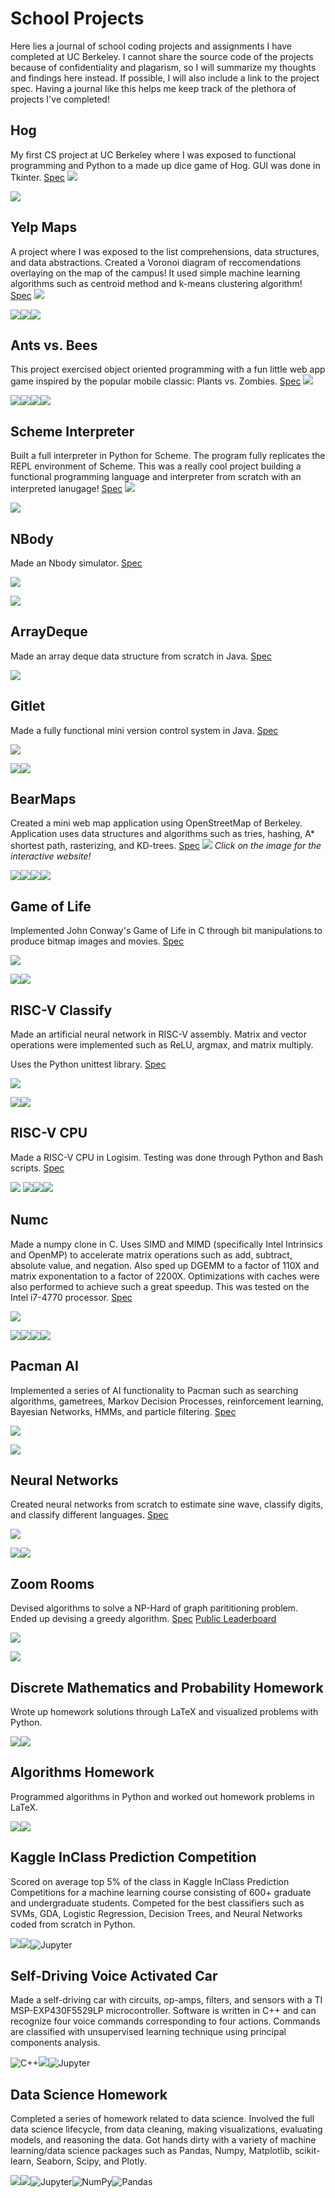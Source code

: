 # School Projects
Here lies a journal of school coding projects and assignments I have completed at UC Berkeley. I cannot share the source code of the projects because of confidentiality and plagarism, so I will summarize my thoughts and findings here instead. If possible, I will also include a link to the project spec. Having a journal like this helps me keep track of the plethora of projects I've completed!

## Hog
My first CS project at UC Berkeley where I was exposed to functional programming and Python to a made up dice game of Hog. GUI was done in Tkinter. [Spec](https://inst.eecs.berkeley.edu/~cs61a/sp19/proj/hog/)
![](media/hog_demo.png)

<img src="https://img.shields.io/badge/python%20-%2314354C.svg?&style=for-the-badge&logo=python&logoColor=white"/>

## Yelp Maps
A project where I was exposed to the list comprehensions, data structures, and data abstractions. Created a Voronoi diagram of reccomendations overlaying on the map of the campus! It used simple machine learning algorithms such as centroid method and k-means clustering algorithm! [Spec](https://inst.eecs.berkeley.edu/~cs61a/sp19/proj/maps/)
![](media/voronoi.png)

<img src="https://img.shields.io/badge/python%20-%2314354C.svg?&style=for-the-badge&logo=python&logoColor=white"/><img src="https://img.shields.io/badge/html5%20-%23E34F26.svg?&style=for-the-badge&logo=html5&logoColor=white"/><img src="https://img.shields.io/badge/javascript%20-%23323330.svg?&style=for-the-badge&logo=javascript&logoColor=%23F7DF1E"/>

## Ants vs. Bees
This project exercised object oriented programming with a fun little web app game inspired by the popular mobile classic: Plants vs. Zombies. [Spec](https://inst.eecs.berkeley.edu/~cs61a/sp19/proj/ants/)
![](media/ants.png)

<img src="https://img.shields.io/badge/python%20-%2314354C.svg?&style=for-the-badge&logo=python&logoColor=white"/><img src="https://img.shields.io/badge/html5%20-%23E34F26.svg?&style=for-the-badge&logo=html5&logoColor=white"/><img src="https://img.shields.io/badge/css3%20-%231572B6.svg?&style=for-the-badge&logo=css3&logoColor=white"/><img src="https://img.shields.io/badge/javascript%20-%23323330.svg?&style=for-the-badge&logo=javascript&logoColor=%23F7DF1E"/>

## Scheme Interpreter
Built a full interpreter in Python for Scheme. The program fully replicates the REPL environment of Scheme. This was a really cool project building a functional programming language and interpreter from scratch with an interpreted lanugage! [Spec](https://inst.eecs.berkeley.edu/~cs61a/sp19/proj/scheme/)
![](media/scheme.png)

<img src="https://img.shields.io/badge/python%20-%2314354C.svg?&style=for-the-badge&logo=python&logoColor=white"/>

## NBody
Made an Nbody simulator. [Spec](https://cs61bl.org/su20/projects/nbody/)

![](media/nbody.gif)

<img src="https://img.shields.io/badge/java-%23ED8B00.svg?&style=for-the-badge&logo=java&logoColor=white"/>

## ArrayDeque
Made an array deque data structure from scratch in Java. [Spec](https://cs61bl.org/su20/projects/deques/)

<img src="https://img.shields.io/badge/java-%23ED8B00.svg?&style=for-the-badge&logo=java&logoColor=white"/>

## Gitlet
Made a fully functional mini version control system in Java. [Spec](https://cs61bl.org/su20/projects/gitlet/)

![](https://cs61bl.org/su20/projects/gitlet/image/commits-and-blobs.png)

<img src="https://img.shields.io/badge/java-%23ED8B00.svg?&style=for-the-badge&logo=java&logoColor=white"/><img src="https://img.shields.io/badge/git%20-%23F05033.svg?&style=for-the-badge&logo=git&logoColor=white"/>

## BearMaps
Created a mini web map application using OpenStreetMap of Berkeley. Application uses data structures and algorithms such as tries, hashing, A* shortest path, rasterizing, and KD-trees. [Spec](https://cs61bl.org/su20/projects/bearmaps/)
[![](media/bearmaps.png)](http://bearmaps-su20-s1.herokuapp.com/map.html)
*Click on the image for the interactive website!*

<img src="https://img.shields.io/badge/java-%23ED8B00.svg?&style=for-the-badge&logo=java&logoColor=white"/><img src="https://img.shields.io/badge/html5%20-%23E34F26.svg?&style=for-the-badge&logo=html5&logoColor=white"/><img src="https://img.shields.io/badge/css3%20-%231572B6.svg?&style=for-the-badge&logo=css3&logoColor=white"/><img src="https://img.shields.io/badge/javascript%20-%23323330.svg?&style=for-the-badge&logo=javascript&logoColor=%23F7DF1E"/>

## Game of Life
Implemented John Conway's Game of Life in C through bit manipulations to produce bitmap images and movies. [Spec](https://cs61c.org/fa20/projects/proj1/)

![](media/GliderGuns.gif)

<img src="https://img.shields.io/badge/c%20-%2300599C.svg?&style=for-the-badge&logo=c&logoColor=white"/><img src="https://img.shields.io/badge/shell_script%20-%23121011.svg?&style=for-the-badge&logo=gnu-bash&logoColor=white"/>

## RISC-V Classify
Made an artificial neural network in RISC-V assembly. Matrix and vector operations were implemented such as ReLU, argmax, and matrix multiply.

Uses the Python unittest library. [Spec](https://cs61c.org/fa20/projects/proj2/)

![](https://thumbs.gfycat.com/BaggyFearlessCrocodile-max-1mb.gif)

<img src="https://img.shields.io/badge/python%20-%2314354C.svg?&style=for-the-badge&logo=python&logoColor=white"/><img src="https://img.shields.io/badge/shell_script%20-%23121011.svg?&style=for-the-badge&logo=gnu-bash&logoColor=white"/>

## RISC-V CPU
Made a RISC-V CPU in Logisim. Testing was done through Python and Bash scripts. [Spec](https://cs61c.org/fa20/projects/proj3/)

![](media/risc-v-pipeline.png)
<img src="https://img.shields.io/badge/python%20-%2314354C.svg?&style=for-the-badge&logo=python&logoColor=white"/><img src="https://img.shields.io/badge/java-%23ED8B00.svg?&style=for-the-badge&logo=java&logoColor=white"/><img src="https://img.shields.io/badge/shell_script%20-%23121011.svg?&style=for-the-badge&logo=gnu-bash&logoColor=white"/>

## Numc
Made a numpy clone in C. Uses SIMD and MIMD (specifically Intel Intrinsics and OpenMP) to accelerate matrix operations such as add, subtract, absolute value, and negation. Also sped up DGEMM to a factor of 110X and matrix exponentation to a factor of 2200X. Optimizations with caches were also performed to achieve such a great speedup. This was tested on the Intel i7-4770 processor. [Spec](https://cs61c.org/fa20/projects/proj4/)

![](media/simd.gif)

<img src="https://img.shields.io/badge/c%20-%2300599C.svg?&style=for-the-badge&logo=c&logoColor=white"/><img src="https://img.shields.io/badge/python%20-%2314354C.svg?&style=for-the-badge&logo=python&logoColor=white"/><img src="https://img.shields.io/badge/numpy%20-%23013243.svg?&style=for-the-badge&logo=numpy&logoColor=white" /><img src="https://img.shields.io/badge/shell_script%20-%23121011.svg?&style=for-the-badge&logo=gnu-bash&logoColor=white"/>

## Pacman AI
Implemented a series of AI functionality to Pacman such as searching algorithms, gametrees, Markov Decision Processes, reinforcement learning, Bayesian Networks, HMMs, and particle filtering. [Spec](https://inst.eecs.berkeley.edu/~cs188/fa20/projects/)

![](media/pacman.gif)

<img src="https://img.shields.io/badge/python%20-%2314354C.svg?&style=for-the-badge&logo=python&logoColor=white"/>

## Neural Networks
Created neural networks from scratch to estimate sine wave, classify digits, and classify different languages. [Spec](https://inst.eecs.berkeley.edu/~cs188/fa20/project5/)

![](media/digits.gif)

<img src="https://img.shields.io/badge/python%20-%2314354C.svg?&style=for-the-badge&logo=python&logoColor=white"/><img src="https://img.shields.io/badge/numpy%20-%23013243.svg?&style=for-the-badge&logo=numpy&logoColor=white" />

## Zoom Rooms
Devised algorithms to solve a NP-Hard of graph parititioning problem. Ended up devising a greedy algorithm. 
[Spec](https://github.com/Berkeley-CS170/project-fa20-skeleton)
[Public Leaderboard](https://berkeley-cs170.github.io/project-leaderboard-fa20/)

![](media/graph.png)

<img src="https://img.shields.io/badge/python%20-%2314354C.svg?&style=for-the-badge&logo=python&logoColor=white"/>

## Discrete Mathematics and Probability Homework
Wrote up homework solutions through LaTeX and visualized problems with Python.

<img src="https://img.shields.io/badge/latex%20-%23008080.svg?&style=for-the-badge&logo=latex&logoColor=white"/><img src="https://img.shields.io/badge/python%20-%2314354C.svg?&style=for-the-badge&logo=python&logoColor=white"/>

## Algorithms Homework
Programmed algorithms in Python and worked out homework problems in LaTeX.

<img src="https://img.shields.io/badge/latex%20-%23008080.svg?&style=for-the-badge&logo=latex&logoColor=white"/><img src="https://img.shields.io/badge/python%20-%2314354C.svg?&style=for-the-badge&logo=python&logoColor=white"/>

## Kaggle InClass Prediction Competition
Scored on average top 5% of the class in Kaggle InClass Prediction Competitions for a machine learning course consisting of 600+ graduate and undergraduate students. Competed for the best classifiers such as SVMs, GDA, Logistic Regression, Decision Trees, and Neural Networks coded from scratch in Python.

<img src="https://img.shields.io/badge/latex%20-%23008080.svg?&style=for-the-badge&logo=latex&logoColor=white"/><img src="https://img.shields.io/badge/python%20-%2314354C.svg?&style=for-the-badge&logo=python&logoColor=white"/><img alt="Jupyter" src="https://img.shields.io/badge/Jupyter-%23F37626.svg?style=for-the-badge&logo=Jupyter&logoColor=white" />

## Self-Driving Voice Activated Car
Made a self-driving car with circuits, op-amps, filters, and sensors with a TI MSP-EXP430F5529LP microcontroller. Software is written in C++ and can recognize four voice commands corresponding to four actions. Commands are classified with unsupervised learning technique using principal components analysis.

<img alt="C++" src="https://img.shields.io/badge/c++-%2300599C.svg?style=for-the-badge&logo=c%2B%2B&ogoColor=white"/><img src="https://img.shields.io/badge/python%20-%2314354C.svg?&style=for-the-badge&logo=python&logoColor=white"/><img alt="Jupyter" src="https://img.shields.io/badge/Jupyter-%23F37626.svg?style=for-the-badge&logo=Jupyter&logoColor=white" />

## Data Science Homework
Completed a series of homework related to data science. Involved the full data science lifecycle, from data cleaning, making visualizations, evaluating models, and reasoning the data. Got hands dirty with a variety of machine learning/data science packages such as Pandas, Numpy, Matplotlib, scikit-learn, Seaborn, Scipy, and Plotly.

<img src="https://img.shields.io/badge/latex%20-%23008080.svg?&style=for-the-badge&logo=latex&logoColor=white"/><img src="https://img.shields.io/badge/python%20-%2314354C.svg?&style=for-the-badge&logo=python&logoColor=white"/><img alt="Jupyter" src="https://img.shields.io/badge/Jupyter-%23F37626.svg?style=for-the-badge&logo=Jupyter&logoColor=white" /><img alt="NumPy" src="https://img.shields.io/badge/numpy-%23013243.svg?style=for-the-badge&logo=numpy&logoColor=white" /><img alt="Pandas" src="https://img.shields.io/badge/pandas-%23150458.svg?style=for-the-badge&logo=pandas&logoColor=white" />